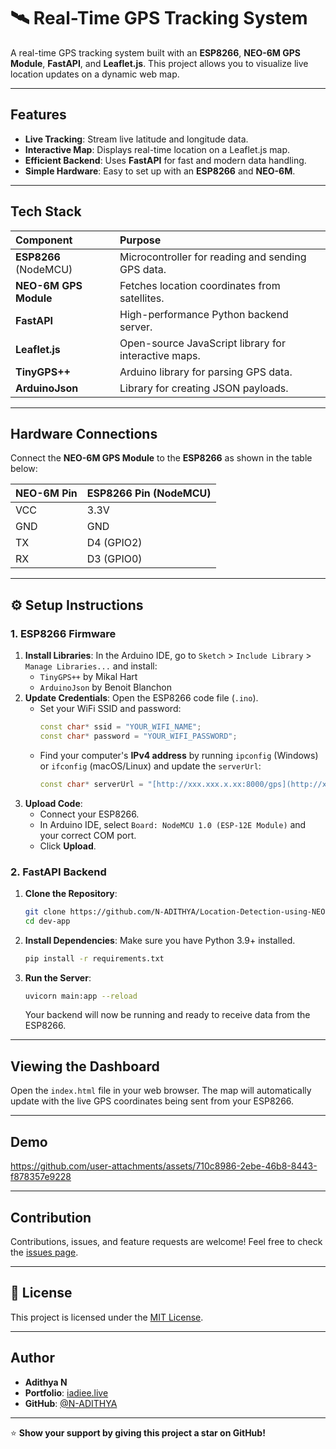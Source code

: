 # 🛰️ Real-Time GPS Tracking System

A real-time GPS tracking system built with an **ESP8266**, **NEO-6M GPS Module**, **FastAPI**, and **Leaflet.js**. This project allows you to visualize live location updates on a dynamic web map.

---

##  Features

-   **Live Tracking**: Stream live latitude and longitude data.
-   **Interactive Map**: Displays real-time location on a Leaflet.js map.
-   **Efficient Backend**: Uses **FastAPI** for fast and modern data handling.
-   **Simple Hardware**: Easy to set up with an **ESP8266** and **NEO-6M**.

---

##  Tech Stack

| Component | Purpose |
| :--- | :--- |
| **ESP8266** (NodeMCU) | Microcontroller for reading and sending GPS data. |
| **NEO-6M GPS Module** | Fetches location coordinates from satellites. |
| **FastAPI** | High-performance Python backend server. |
| **Leaflet.js** | Open-source JavaScript library for interactive maps. |
| **TinyGPS++** | Arduino library for parsing GPS data. |
| **ArduinoJson** | Library for creating JSON payloads. |

---

##  Hardware Connections

Connect the **NEO-6M GPS Module** to the **ESP8266** as shown in the table below:

| NEO-6M Pin | ESP8266 Pin (NodeMCU) |
| :--- | :--- |
| VCC | 3.3V |
| GND | GND |
| TX | D4 (GPIO2) |
| RX | D3 (GPIO0) |

---

## ⚙️ Setup Instructions

### 1. ESP8266 Firmware

1.  **Install Libraries**: In the Arduino IDE, go to `Sketch` > `Include Library` > `Manage Libraries...` and install:
    -   `TinyGPS++` by Mikal Hart
    -   `ArduinoJson` by Benoit Blanchon
2.  **Update Credentials**: Open the ESP8266 code file (`.ino`).
    -   Set your WiFi SSID and password:
        ```cpp
        const char* ssid = "YOUR_WIFI_NAME";
        const char* password = "YOUR_WIFI_PASSWORD";
        ```
    -   Find your computer's **IPv4 address** by running `ipconfig` (Windows) or `ifconfig` (macOS/Linux) and update the `serverUrl`:
        ```cpp
        const char* serverUrl = "[http://xxx.xxx.x.xx:8000/gps](http://xxx.xxx.x.xx/gps)"; // replace xxx.xxx.x.xx with the ipv4 you have on your machine
        ```
3.  **Upload Code**:
    -   Connect your ESP8266.
    -   In Arduino IDE, select `Board: NodeMCU 1.0 (ESP-12E Module)` and your correct COM port.
    -   Click **Upload**.

### 2.  FastAPI Backend

1.  **Clone the Repository**:
    ```bash
    git clone https://github.com/N-ADITHYA/Location-Detection-using-NEO6M.git
    cd dev-app
    ```
2.  **Install Dependencies**: Make sure you have Python 3.9+ installed.
    ```bash
    pip install -r requirements.txt
    ```
3.  **Run the Server**:
    ```bash
    uvicorn main:app --reload
    ```
    Your backend will now be running and ready to receive data from the ESP8266.

---

##  Viewing the Dashboard

Open the `index.html` file in your web browser. The map will automatically update with the live GPS coordinates being sent from your ESP8266.

---

## Demo


https://github.com/user-attachments/assets/710c8986-2ebe-46b8-8443-f878357e9228

---

##  Contribution

Contributions, issues, and feature requests are welcome! Feel free to check the [issues page](https://github.com/N-ADITHYA/Location-Detection-using-NEO6M/issues).

---

## 📜 License

This project is licensed under the [MIT License](https://github.com/N-ADITHYA/Location-Detection-using-NEO6M/blob/main/LICENSE).

---

##  Author

-   **Adithya N**
-   **Portfolio**: [iadiee.live](https://www.iadiee.live/)
-   **GitHub**: [@N-ADITHYA](https://github.com/N-ADITHYA)

---

⭐ **Show your support by giving this project a star on GitHub!**
